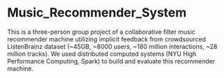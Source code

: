 # Music_Recommender_System

This is a three-person group project of a collaborative filter music recommender machine utilizing implicit feedback from crowdsourced ListenBrainz dataset (~45GB, ~8000 users, ~180 million interactions, ~28 million tracks). We used distributed computed systems (NYU High Performance Computing, Spark) to build and evaluate this recommender machine. 


